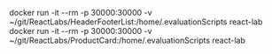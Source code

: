 docker run -it --rm -p 30000:30000 -v ~/git/ReactLabs/HeaderFooterList:/home/.evaluationScripts react-lab
docker run -it --rm -p 30000:30000 -v ~/git/ReactLabs/ProductCard:/home/.evaluationScripts react-lab